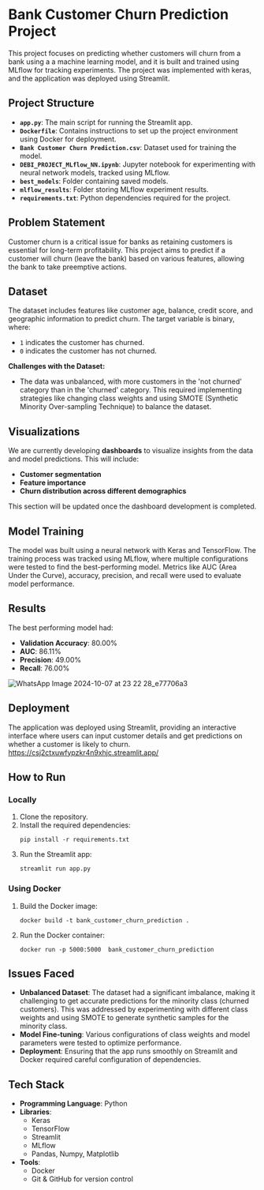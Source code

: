 # Bank Customer Churn Prediction Project

This project focuses on predicting whether customers will churn from a bank using a a machine learning model, and it is built and trained using MLflow for tracking experiments. The project was implemented with keras, and the application was deployed using Streamlit.

## Project Structure

- **`app.py`**: The main script for running the Streamlit app.
- **`Dockerfile`**: Contains instructions to set up the project environment using Docker for deployment.
- **`Bank Customer Churn Prediction.csv`**: Dataset used for training the model.
- **`DEBI_PROJECT_MLflow_NN.ipynb`**: Jupyter notebook for experimenting with neural network models, tracked using MLflow.
- **`best_models`**: Folder containing saved models.
- **`mlflow_results`**: Folder storing MLflow experiment results.
- **`requirements.txt`**: Python dependencies required for the project.


## Problem Statement

Customer churn is a critical issue for banks as retaining customers is essential for long-term profitability. This project aims to predict if a customer will churn (leave the bank) based on various features, allowing the bank to take preemptive actions.


## Dataset

The dataset includes features like customer age, balance, credit score, and geographic information to predict churn. The target variable is binary, where:
- `1` indicates the customer has churned.
- `0` indicates the customer has not churned.

**Challenges with the Dataset:**
- The data was unbalanced, with more customers in the 'not churned' category than in the 'churned' category. This required implementing strategies like changing class weights and using SMOTE (Synthetic Minority Over-sampling Technique) to balance the dataset.


## Visualizations
We are currently developing **dashboards** to visualize insights from the data and model predictions. This will include:
- **Customer segmentation**
- **Feature importance**
- **Churn distribution across different demographics**

This section will be updated once the dashboard development is completed.

## Model Training

The model was built using a neural network with Keras and TensorFlow. The training process was tracked using MLflow, where multiple configurations were tested to find the best-performing model. Metrics like AUC (Area Under the Curve), accuracy, precision, and recall were used to evaluate model performance.

## Results
The best performing model had:
- **Validation Accuracy**: 80.00%
- **AUC**: 86.11%
- **Precision**: 49.00%
- **Recall**: 76.00%

  
 ![WhatsApp Image 2024-10-07 at 23 22 28_e77706a3](https://github.com/user-attachments/assets/ac055110-187c-4c96-aa10-1102e6531123)


## Deployment

The application was deployed using Streamlit, providing an interactive interface where users can input customer details and get predictions on whether a customer is likely to churn.
https://csj2ctxuwfypzkr4n9xhjc.streamlit.app/


## How to Run

### Locally
1. Clone the repository.
2. Install the required dependencies:
   ```
   pip install -r requirements.txt
   ```
3. Run the Streamlit app:
   ```
   streamlit run app.py
   ```

### Using Docker
1. Build the Docker image:
   ```
   docker build -t bank_customer_churn_prediction . 
   ```
2. Run the Docker container:
   ```
   docker run -p 5000:5000  bank_customer_churn_prediction
   ```

## Issues Faced

- **Unbalanced Dataset**: The dataset had a significant imbalance, making it challenging to get accurate predictions for the minority class (churned customers). This was addressed by experimenting with different class weights and using SMOTE to generate synthetic samples for the minority class.
- **Model Fine-tuning**: Various configurations of class weights and model parameters were tested to optimize performance.
- **Deployment**: Ensuring that the app runs smoothly on Streamlit and Docker required careful configuration of dependencies.

## Tech Stack
- **Programming Language**: Python
- **Libraries**:
  - Keras
  - TensorFlow
  - Streamlit
  - MLflow
  - Pandas, Numpy, Matplotlib
- **Tools**:
  - Docker
  - Git & GitHub for version control














